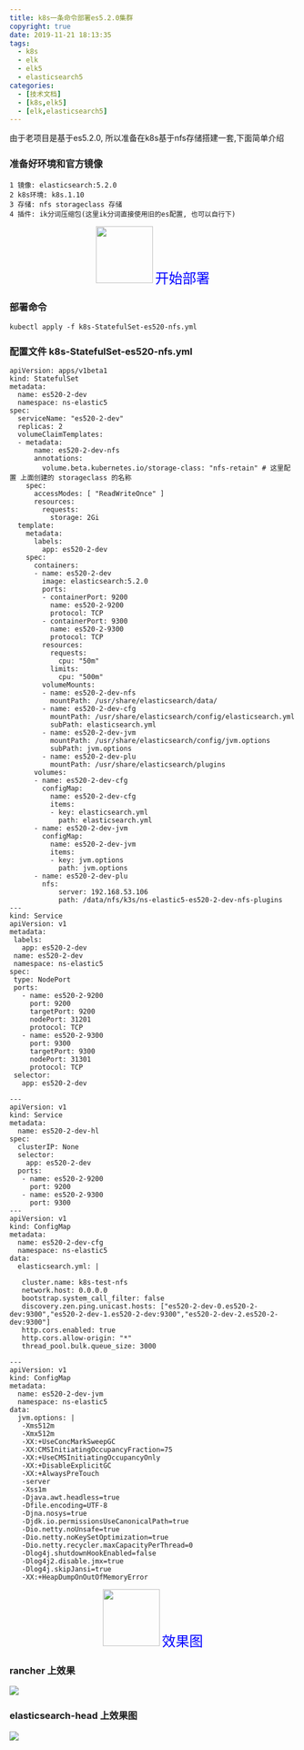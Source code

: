 ```yaml
---
title: k8s一条命令部署es5.2.0集群
copyright: true
date: 2019-11-21 18:13:35
tags:
  - k8s
  - elk
  - elk5
  - elasticsearch5
categories:
  - [技术文档]
  - [k8s,elk5]
  - [elk,elasticsearch5]
---
```


由于老项目是基于es5.2.0, 所以准备在k8s基于nfs存储搭建一套,下面简单介绍
<!--more-->


### 准备好环境和官方镜像
```
1 镜像: elasticsearch:5.2.0
2 k8s环境: k8s.1.10
3 存储: nfs storageclass 存储
4 插件: ik分词压缩包(这里ik分词直接使用旧的es配置, 也可以自行下)
```

<center>
<img src="//zhangzw001.github.io/images/dockerniu.jpeg" width = "100" height = "100" style="border: 0"/>
<font color="blue" face="黑体" size=5> 开始部署 </font>
</center>

### 部署命令
```
kubectl apply -f k8s-StatefulSet-es520-nfs.yml
```

### 配置文件 k8s-StatefulSet-es520-nfs.yml
```
apiVersion: apps/v1beta1
kind: StatefulSet
metadata:
  name: es520-2-dev
  namespace: ns-elastic5
spec:
  serviceName: "es520-2-dev"
  replicas: 2
  volumeClaimTemplates:
  - metadata:
      name: es520-2-dev-nfs
      annotations:
        volume.beta.kubernetes.io/storage-class: "nfs-retain" # 这里配置 上面创建的 storageclass 的名称
    spec:
      accessModes: [ "ReadWriteOnce" ]
      resources:
        requests:
          storage: 2Gi
  template:
    metadata:
      labels:
        app: es520-2-dev
    spec:
      containers:
      - name: es520-2-dev
        image: elasticsearch:5.2.0
        ports:
        - containerPort: 9200
          name: es520-2-9200
          protocol: TCP
        - containerPort: 9300
          name: es520-2-9300
          protocol: TCP
        resources:
          requests:
            cpu: "50m"
          limits:
            cpu: "500m"
        volumeMounts:
        - name: es520-2-dev-nfs
          mountPath: /usr/share/elasticsearch/data/
        - name: es520-2-dev-cfg
          mountPath: /usr/share/elasticsearch/config/elasticsearch.yml
          subPath: elasticsearch.yml
        - name: es520-2-dev-jvm
          mountPath: /usr/share/elasticsearch/config/jvm.options
          subPath: jvm.options
        - name: es520-2-dev-plu
          mountPath: /usr/share/elasticsearch/plugins
      volumes:
      - name: es520-2-dev-cfg
        configMap:
          name: es520-2-dev-cfg
          items:
          - key: elasticsearch.yml
            path: elasticsearch.yml
      - name: es520-2-dev-jvm
        configMap:
          name: es520-2-dev-jvm
          items:
          - key: jvm.options
            path: jvm.options
      - name: es520-2-dev-plu
        nfs:
            server: 192.168.53.106
            path: /data/nfs/k3s/ns-elastic5-es520-2-dev-nfs-plugins
---
kind: Service
apiVersion: v1
metadata:
 labels:
   app: es520-2-dev
 name: es520-2-dev
 namespace: ns-elastic5
spec:
 type: NodePort
 ports:
   - name: es520-2-9200
     port: 9200
     targetPort: 9200
     nodePort: 31201
     protocol: TCP
   - name: es520-2-9300
     port: 9300
     targetPort: 9300
     nodePort: 31301
     protocol: TCP
 selector:
   app: es520-2-dev

---
apiVersion: v1
kind: Service
metadata:
  name: es520-2-dev-hl
spec:
  clusterIP: None
  selector:
    app: es520-2-dev
  ports:
   - name: es520-2-9200
     port: 9200
   - name: es520-2-9300
     port: 9300
---
apiVersion: v1
kind: ConfigMap
metadata:
  name: es520-2-dev-cfg
  namespace: ns-elastic5
data:
  elasticsearch.yml: |

   cluster.name: k8s-test-nfs
   network.host: 0.0.0.0
   bootstrap.system_call_filter: false
   discovery.zen.ping.unicast.hosts: ["es520-2-dev-0.es520-2-dev:9300","es520-2-dev-1.es520-2-dev:9300","es520-2-dev-2.es520-2-dev:9300"]
   http.cors.enabled: true
   http.cors.allow-origin: "*"
   thread_pool.bulk.queue_size: 3000

---
apiVersion: v1
kind: ConfigMap
metadata:
  name: es520-2-dev-jvm
  namespace: ns-elastic5
data:
  jvm.options: |
   -Xms512m
   -Xmx512m
   -XX:+UseConcMarkSweepGC
   -XX:CMSInitiatingOccupancyFraction=75
   -XX:+UseCMSInitiatingOccupancyOnly
   -XX:+DisableExplicitGC
   -XX:+AlwaysPreTouch
   -server
   -Xss1m
   -Djava.awt.headless=true
   -Dfile.encoding=UTF-8
   -Djna.nosys=true
   -Djdk.io.permissionsUseCanonicalPath=true
   -Dio.netty.noUnsafe=true
   -Dio.netty.noKeySetOptimization=true
   -Dio.netty.recycler.maxCapacityPerThread=0
   -Dlog4j.shutdownHookEnabled=false
   -Dlog4j2.disable.jmx=true
   -Dlog4j.skipJansi=true
   -XX:+HeapDumpOnOutOfMemoryError
```



<center>
<img src="//zhangzw001.github.io/images/dockerniu.jpeg" width = "100" height = "100" style="border: 0"/>
<font color="blue" face="黑体" size=5> 效果图 </font>
</center>


### rancher 上效果
<img src="//zhangzw001.github.io/images/27/img1.png">


### elasticsearch-head 上效果图
<img src="//zhangzw001.github.io/images/27/img2.jpg">

